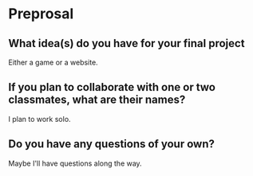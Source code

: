 # Preprosal

## What idea(s) do you have for your final project
Either a game or a website.

## If you plan to collaborate with one or two classmates, what are their names?
I plan to work solo.

## Do you have any questions of your own?
Maybe I'll have questions along the way.
